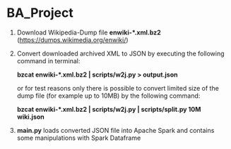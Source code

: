 # BA_Project

1. Download Wikipedia-Dump file **enwiki-*.xml.bz2** (https://dumps.wikimedia.org/enwiki/)
2. Convert downloaded archived XML to JSON by executing the following command in terminal:

    **bzcat enwiki-*.xml.bz2 | scripts/w2j.py > output.json**
    
    or for test reasons only there is possible to convert limited size of the dump file (for example up to 10MB) by the following command: 
    
      **bzcat enwiki-*.xml.bz2 | scripts/w2j.py | scripts/split.py 10M wiki.json**
      
3. **main.py** loads converted JSON file into Apache Spark and contains some manipulations with Spark Dataframe
